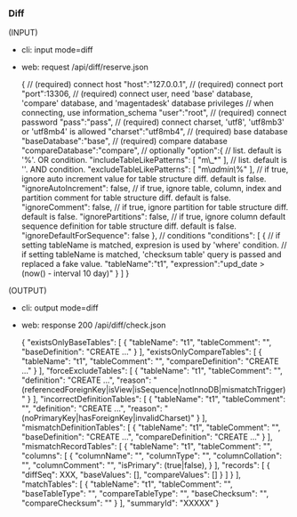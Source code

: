 ### Diff

(INPUT)  

* cli: input mode=diff
* web: request /api/diff/reserve.json


    {
      // (required) connect host
      "host":"127.0.0.1",
      // (required) connect port
      "port":13306,
      // (required) connect user, need 'base' database, 'compare' database, and 'magentadesk' database privileges
      // when connecting, use information_schema
      "user":"root",
      // (required) connect password
      "pass":"pass",
      // (required) connect charset, 'utf8', 'utf8mb3' or 'utf8mb4' is allowed
      "charset":"utf8mb4",
      // (required) base database
      "baseDatabase":"base",
      // (required) compare database
      "compareDatabase":"compare",
      // optionally
      "option":{
        // list. default is '%'. OR condition.
        "includeTableLikePatterns": [
          "m\\_*"
        ],
        // list. default is ''. AND condition.
        "excludeTableLikePatterns": [
          "m\\_admin\\_%"
        ],
        // if true, ignore auto increment value for table structure diff. default is false.
        "ignoreAutoIncrement": false,
        // if true, ignore table, column, index and partition comment for table structure diff. default is false.
        "ignoreComment": false,
        // if true, ignore partition for table structure diff. default is false.
        "ignorePartitions": false,
        // if true, ignore column default sequence definition for table structure diff. default is false.
        "ignoreDefaultForSequence": false
      },
      // conditions
      "conditions": [
        {
          // if setting tableName is matched, expresion is used by 'where' condition.
          // if setting tableName is matched, 'checksum table' query is passed and replaced a fake value.
          "tableName":"t1",
          "expression":"upd_date > (now() - interval 10 day)"
        }
      ]
    }

(OUTPUT)  

* cli: output mode=diff
* web: response 200 /api/diff/check.json


    {
      "existsOnlyBaseTables": [
        {
          "tableName": "t1",
          "tableComment": "",
          "baseDefinition": "CREATE ..."
        }
      ],
      "existsOnlyCompareTables": [
        {
          "tableName": "t1",
          "tableComment": "",
          "compareDefinition": "CREATE ..."
        }
      ],
      "forceExcludeTables": [
        {
          "tableName": "t1",
          "tableComment": "",
          "definition": "CREATE ...",
          "reason": "(referencedForeignKey|isView|isSequence|notInnoDB|mismatchTrigger)"
        }
      ],
      "incorrectDefinitionTables": [
        {
          "tableName": "t1",
          "tableComment": "",
          "definition": "CREATE ...",
          "reason": "(noPrimaryKey|hasForeignKey|invalidCharset)"
        }
      ],
      "mismatchDefinitionTables": [
        {
          "tableName": "t1",
          "tableComment": "",
          "baseDefinition": "CREATE ...",
          "compareDefinition": "CREATE ..."
        }
      ],
      "mismatchRecordTables": [
        {
          "tableName": "t1",
          "tableComment": "",
          "columns": [
            {
              "columnName": "",
              "columnType": "",
              "columnCollation": "",
              "columnComment": "",
              "isPrimary": (true|false),
            }
          ],
          "records": [
            {
              "diffSeq": XXX,
              "baseValues": [],
              "compareValues": []
            }
          ]
        }
      ],
      "matchTables": [
        {
          "tableName": "t1",
          "tableComment": "",
          "baseTableType": "",
          "compareTableType": "",
          "baseChecksum": "",
          "compareChecksum": ""
        }
      ],
      "summaryId": "XXXXX"
    }